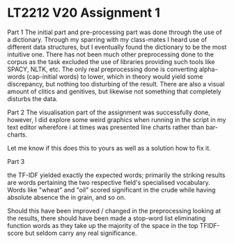 # LT2212 V20 Assignment 1


Part 1 
The initial part and pre-processing part was done through the use of a dictionary. 
Through my sparring with my class-mates I heard use of different data structures, but I eventually 
found the dictionary to be the most intuitive one. There has not been much other preprocessing done 
to the corpus as the task excluded the use of libraries providing such tools like SPACY, NLTK, etc. 
The only real preprocessing done is converting alpha-words (cap-initial words) to lower, which in
theory would yield some discrepancy, but nothing too disturbing of the result. There are also a
visual amount of clitics and genitives, but likewise not something that completely disturbs the 
data.

Part 2
The visualisation part of the assignment was successfully done, 
however, I did explore some weird graphics when running in the script
in my text editor wherefore i at times was presented line charts rather than bar-charts.

Let me know if this does this to yours as well as a solution how to fix it.


Part 3

the TF-IDF yielded exactly the expected words; primarily the striking results are words pertaining
the two respective field's specialised vocabulary. Words like "wheat" and "oil" scored significant 
in the crude while having absolute absence the in grain, and so on.

Should this have been improved / changed in the preprocessing looking at the results, there should have been made a stop-word list
eliminating function words as they take up the majority of the space in the top TFIDF-score but seldom carry any real significance.

